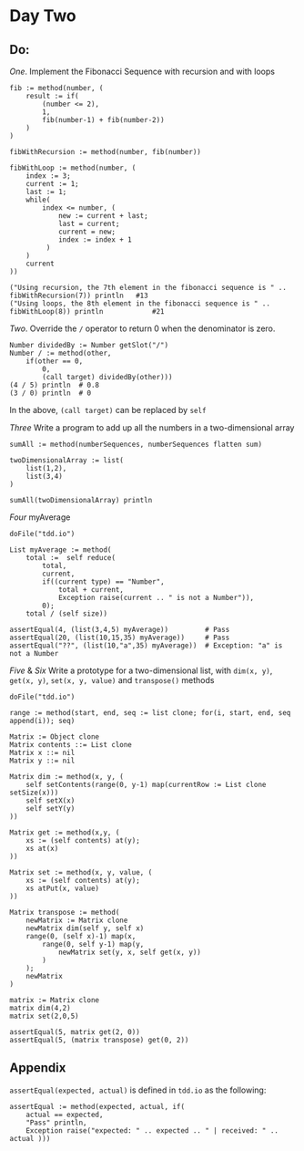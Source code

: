 # Day Two

## Do:

*One*. Implement the Fibonacci Sequence with recursion and with loops
```Io
fib := method(number, (
    result := if(
        (number <= 2),
        1,
        fib(number-1) + fib(number-2))
    )
)

fibWithRecursion := method(number, fib(number))

fibWithLoop := method(number, (
    index := 3;
    current := 1;
    last := 1;
    while(
        index <= number, (
            new := current + last;
            last = current;
            current = new;
            index := index + 1
         )
    )
    current
))

("Using recursion, the 7th element in the fibonacci sequence is " .. fibWithRecursion(7)) println   #13
("Using loops, the 8th element in the fibonacci sequence is " .. fibWithLoop(8)) println            #21

```

*Two*.
Override the `/` operator to return 0 when the denominator is zero.
```Io
Number dividedBy := Number getSlot("/")
Number / := method(other,
    if(other == 0,
        0,
        (call target) dividedBy(other)))
(4 / 5) println  # 0.8
(3 / 0) println  # 0
```
In the above, `(call target)` can be replaced by `self`

*Three*
Write a program to add up all the numbers in a two-dimensional array
```Io
sumAll := method(numberSequences, numberSequences flatten sum)

twoDimensionalArray := list(
    list(1,2),
    list(3,4)
)

sumAll(twoDimensionalArray) println
```

*Four*
myAverage
```Io
doFile("tdd.io")

List myAverage := method(
    total :=  self reduce(
        total, 
        current, 
        if((current type) == "Number", 
            total + current, 
            Exception raise(current .. " is not a Number")), 
        0);
    total / (self size))

assertEqual(4, (list(3,4,5) myAverage))         # Pass
assertEqual(20, (list(10,15,35) myAverage))     # Pass
assertEqual("??", (list(10,"a",35) myAverage))  # Exception: "a" is not a Number
```

*Five* & *Six*
Write a prototype for a two-dimensional list, with `dim(x, y)`, `get(x, y)`, `set(x, y, value)` and `transpose()` methods


```Io
doFile("tdd.io")

range := method(start, end, seq := list clone; for(i, start, end, seq append(i)); seq)

Matrix := Object clone
Matrix contents ::= List clone
Matrix x ::= nil
Matrix y ::= nil

Matrix dim := method(x, y, (
    self setContents(range(0, y-1) map(currentRow := List clone setSize(x)))
    self setX(x)
    self setY(y)
))

Matrix get := method(x,y, (
    xs := (self contents) at(y);
    xs at(x)
))

Matrix set := method(x, y, value, (
    xs := (self contents) at(y);
    xs atPut(x, value)
))

Matrix transpose := method(
    newMatrix := Matrix clone
    newMatrix dim(self y, self x)
    range(0, (self x)-1) map(x,
        range(0, self y-1) map(y,
            newMatrix set(y, x, self get(x, y))
        )
    );
    newMatrix
)

matrix := Matrix clone
matrix dim(4,2)
matrix set(2,0,5)

assertEqual(5, matrix get(2, 0))
assertEqual(5, (matrix transpose) get(0, 2))
```


## Appendix
`assertEqual(expected, actual)` is defined in `tdd.io` as the following:
```Io
assertEqual := method(expected, actual, if(
    actual == expected,
    "Pass" println,
    Exception raise("expected: " .. expected .. " | received: " .. actual )))
``` 